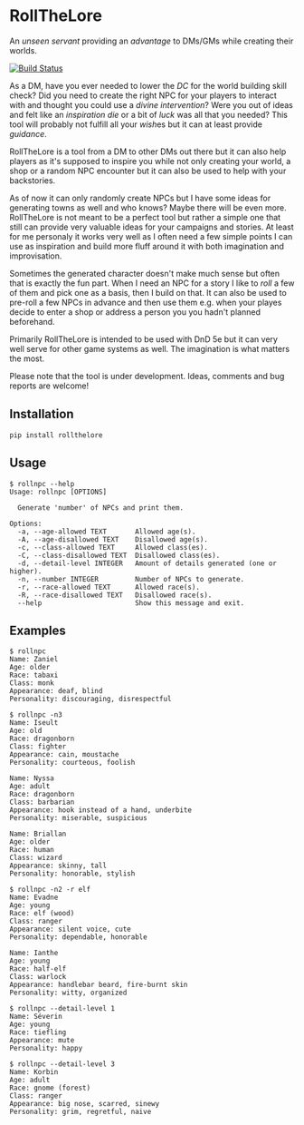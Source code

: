 # RollTheLore
An *unseen servant* providing an *advantage* to DMs/GMs while creating their worlds.

[![Build Status](https://travis-ci.com/geckon/rollthelore.svg?branch=master)](https://travis-ci.com/geckon/rollthelore)

As a DM, have you ever needed to lower the *DC* for the world building skill
check? Did you need to create the right NPC for your players to interact with
and thought you could use a *divine intervention*? Were you out of ideas and
felt like an *inspiration die* or a bit of *luck* was all that you needed? This
tool will probably not fulfill all your *wish*es but it can at least provide
*guidance*.

RollTheLore is a tool from a DM to other DMs out there but it can also help
players as it's supposed to inspire you while not only creating your world,
a shop or a random NPC encounter but it can also be used to help with your
backstories.

As of now it can only randomly create NPCs but I have some ideas for generating
towns as well and who knows? Maybe there will be even more. RollTheLore is not
meant to be a perfect tool but rather a simple one that still can provide very
valuable ideas for your campaigns and stories. At least for me personaly it
works very well as I often need a few simple points I can use as inspiration
and build more fluff around it with both imagination and improvisation.

Sometimes the generated character doesn't make much sense but often that is
exactly the fun part. When I need an NPC for a story I like to *roll* a few of
them and pick one as a basis, then I build on that. It can also be used to
pre-roll a few NPCs in advance and then use them e.g. when your playes decide
to enter a shop or address a person you you hadn't planned beforehand.

Primarily RollTheLore is intended to be used with DnD 5e but it can very well
serve for other game systems as well. The imagination is what matters the most.

Please note that the tool is under development. Ideas, comments and bug reports are
welcome!

## Installation

```
pip install rollthelore
```

## Usage

```
$ rollnpc --help
Usage: rollnpc [OPTIONS]

  Generate 'number' of NPCs and print them.

Options:
  -a, --age-allowed TEXT       Allowed age(s).
  -A, --age-disallowed TEXT    Disallowed age(s).
  -c, --class-allowed TEXT     Allowed class(es).
  -C, --class-disallowed TEXT  Disallowed class(es).
  -d, --detail-level INTEGER   Amount of details generated (one or higher).
  -n, --number INTEGER         Number of NPCs to generate.
  -r, --race-allowed TEXT      Allowed race(s).
  -R, --race-disallowed TEXT   Disallowed race(s).
  --help                       Show this message and exit.
```

## Examples

```
$ rollnpc
Name: Zaniel
Age: older
Race: tabaxi
Class: monk
Appearance: deaf, blind
Personality: discouraging, disrespectful
```

```
$ rollnpc -n3
Name: Iseult
Age: old
Race: dragonborn
Class: fighter
Appearance: cain, moustache
Personality: courteous, foolish

Name: Nyssa
Age: adult
Race: dragonborn
Class: barbarian
Appearance: hook instead of a hand, underbite
Personality: miserable, suspicious

Name: Briallan
Age: older
Race: human
Class: wizard
Appearance: skinny, tall
Personality: honorable, stylish
```

```
$ rollnpc -n2 -r elf
Name: Evadne
Age: young
Race: elf (wood)
Class: ranger
Appearance: silent voice, cute
Personality: dependable, honorable

Name: Ianthe
Age: young
Race: half-elf
Class: warlock
Appearance: handlebar beard, fire-burnt skin
Personality: witty, organized
```

```
$ rollnpc --detail-level 1
Name: Séverin
Age: young
Race: tiefling
Appearance: mute
Personality: happy
```

```
$ rollnpc --detail-level 3
Name: Korbin
Age: adult
Race: gnome (forest)
Class: ranger
Appearance: big nose, scarred, sinewy
Personality: grim, regretful, naive

```
